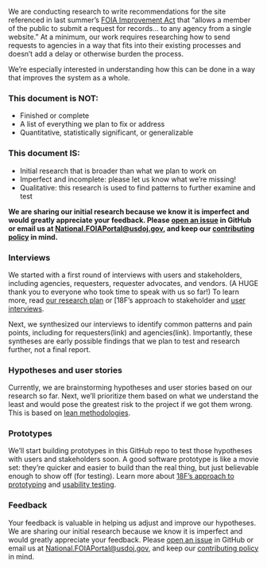 We are conducting research to write recommendations for the site referenced in last summer’s [FOIA Improvement Act](https://www.justice.gov/oip/oip-summary-foia-improvement-act-2016) that “allows a member of the public to submit a request for records… to any agency from a single website.” At a minimum, our work requires researching how to send requests to agencies in a way that fits into their existing processes and doesn’t add a delay or otherwise burden the process.
 
We’re especially interested in understanding how this can be done in a way that improves the system as a whole.
 
### This document is NOT:
* Finished or complete
* A list of everything we plan to fix or address
* Quantitative, statistically significant, or generalizable

### This document IS:
* Initial research that is broader than what we plan to work on
* Imperfect and incomplete: please let us know what we’re missing!
* Qualitative: this research is used to find patterns to further examine and test
 
**We are sharing our initial research because we know it is imperfect and would greatly appreciate your feedback. Please [open an issue](https://github.com/18F/foia-recommendations/issues/new) in GitHub or email us at [National.FOIAPortal@usdoj.gov](mailto:National.FOIAPortal@usdoj.gov), and keep our [contributing policy](https://github.com/18F/foia-recommendations/blob/master/CONTRIBUTING.md) in mind.**
 
### Interviews
We started with a first round of interviews with users and stakeholders, including agencies, requesters, requester advocates, and vendors. (A HUGE thank you to everyone who took time to speak with us so far!) To learn more, read [our research plan](https://github.com/18F/foia-recommendations/blob/master/research-plan.md) or [18F’s approach to stakeholder and [user interviews](https://methods.18f.gov/discover/stakeholder-and-user-interviews/).
 
Next, we synthesized our interviews to identify common patterns and pain points, including for requesters(link) and agencies(link). Importantly, these syntheses are early possible findings that we plan to test and research further, not a final report.
 
### Hypotheses and user stories
Currently, we are brainstorming hypotheses and user stories based on our research so far. Next, we’ll prioritize them based on what we understand the least and would pose the greatest risk to the project if we got them wrong. This is based on [lean methodologies](https://lean-product-design.18f.gov/). 
 
### Prototypes
We’ll start building prototypes in this GitHub repo to test those hypotheses with users and stakeholders soon. A good software prototype is like a movie set: they’re quicker and easier to build than the real thing, but just believable enough to show off (for testing). Learn more about [18F’s approach to prototyping](https://methods.18f.gov/make/prototyping/) and [usability testing](https://methods.18f.gov/validate/usability-testing/).
 
### Feedback
Your feedback is valuable in helping us adjust and improve our hypotheses. We are sharing our initial research because we know it is imperfect and would greatly appreciate your feedback. Please [open an issue](https://github.com/18F/foia-recommendations/issues/new) in GitHub or email us at [National.FOIAPortal@usdoj.gov](mailto:National.FOIAPortal@usdoj.gov), and keep our [contributing policy](https://github.com/18F/foia-recommendations/blob/master/CONTRIBUTING.md) in mind.
